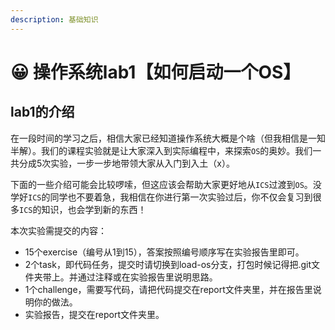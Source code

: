 ```yaml
---
description: 基础知识
---
```


# 😀 操作系统lab1【如何启动一个OS】

## lab1的介绍

在一段时间的学习之后，相信大家已经知道操作系统大概是个啥（但我相信是一知半解）。我们的课程实验就是让大家深入到实际编程中，来探索`OS`的奥妙。我们一共分成5次实验，一步一步地带领大家从入门到入土（x）。

下面的一些介绍可能会比较啰嗦，但这应该会帮助大家更好地从`ICS`过渡到`OS`。没学好`ICS`的同学也不要着急，我相信在你进行第一次实验过后，你不仅会复习到很多`ICS`的知识，也会学到新的东西！

本次实验需提交的内容：

* 15个exercise（编号从1到15），答案按照编号顺序写在实验报告里即可。
* 2个task，即代码任务，提交时请切换到load-os分支，打包时候记得把.git文件夹带上。并通过注释或在实验报告里说明思路。
* 1个challenge，需要写代码，请把代码提交在report文件夹里，并在报告里说明你的做法。
* 实验报告，提交在report文件夹里。
